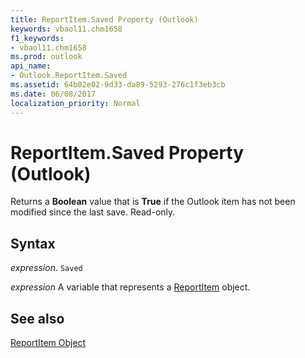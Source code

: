 ```yaml
---
title: ReportItem.Saved Property (Outlook)
keywords: vbaol11.chm1658
f1_keywords:
- vbaol11.chm1658
ms.prod: outlook
api_name:
- Outlook.ReportItem.Saved
ms.assetid: 64b02e02-9d33-da89-5293-276c1f3eb3cb
ms.date: 06/08/2017
localization_priority: Normal
---
```



# ReportItem.Saved Property (Outlook)

Returns a  **Boolean** value that is **True** if the Outlook item has not been modified since the last save. Read-only.


## Syntax

_expression_. `Saved`

_expression_ A variable that represents a [ReportItem](./Outlook.ReportItem.md) object.


## See also


[ReportItem Object](Outlook.ReportItem.md)

